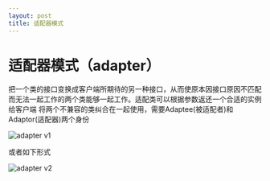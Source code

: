 ```yaml
---
layout: post
title: 适配器模式
---
```


适配器模式（adapter）
=================
  
   把一个类的接口变换成客户端所期待的另一种接口，从而使原本因接口原因不匹配而无法一起工作的两个类能够一起工作。适配类可以根据参数返还一个合适的实例给客户端
将两个不兼容的类纠合在一起使用，需要Adaptee(被适配者)和Adaptor(适配器)两个身份
   
![adapter v1](/images/design-pattern/adapter_v1.png)

  或者如下形式

![adapter v2](/images/design-pattern/adapter_v2.png)
  
 